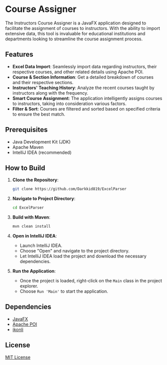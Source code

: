 # Course Assigner

The Instructors Course Assigner is a JavaFX application designed to facilitate the assignment of courses to instructors. With the ability to import extensive data, this tool is invaluable for educational institutions and departments looking to streamline the course assignment process.

## Features

- **Excel Data Import**: Seamlessly import data regarding instructors, their respective courses, and other related details using Apache POI.
- **Course & Section Information**: Get a detailed breakdown of courses and their respective sections.
- **Instructors' Teaching History**: Analyze the recent courses taught by instructors along with the frequency.
- **Smart Course Assignment**: The application intelligently assigns courses to instructors, taking into consideration various factors.
- **Filter & Sort**: Courses are filtered and sorted based on specified criteria to ensure the best match.

## Prerequisites

- Java Development Kit (JDK)
- Apache Maven
- IntelliJ IDEA (recommended)

## How to Build

1. **Clone the Repository**:
   ```bash
   git clone https://github.com/Darkkid819/ExcelParser
   ```

2. **Navigate to Project Directory**:
   ```bash
   cd ExcelParser
   ```

3. **Build with Maven**:
   ```bash
   mvn clean install
   ```

4. **Open in IntelliJ IDEA**:
    - Launch IntelliJ IDEA.
    - Choose "Open" and navigate to the project directory.
    - Let IntelliJ IDEA load the project and download the necessary dependencies.

5. **Run the Application**:
    - Once the project is loaded, right-click on the `Main` class in the project explorer.
    - Choose `Run 'Main'` to start the application.

## Dependencies

- [JavaFX](https://openjfx.io/)
- [Apache POI](https://poi.apache.org/)
- [ikonli](https://kordamp.org/ikonli/)

## License

[MIT License](LICENSE.md)